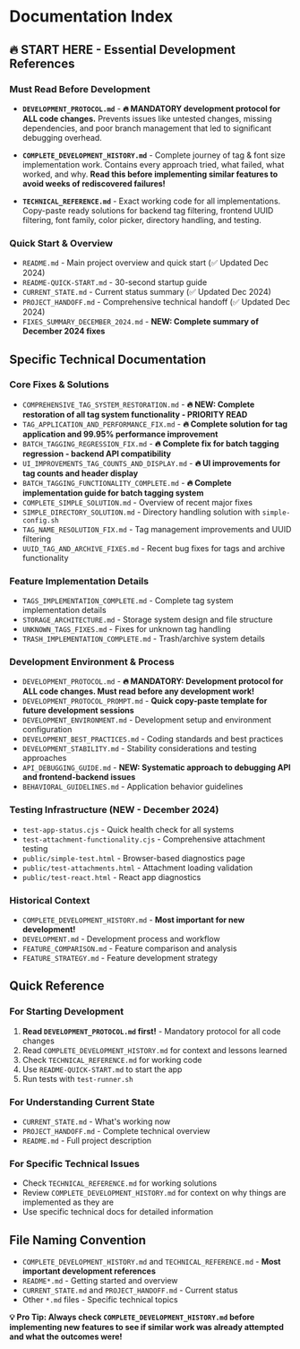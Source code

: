 # Documentation Index

## 🔥 START HERE - Essential Development References

### Must Read Before Development

- **`DEVELOPMENT_PROTOCOL.md`** - **🔥 MANDATORY development protocol for ALL code changes.** Prevents issues like untested changes, missing dependencies, and poor branch management that led to significant debugging overhead.

- **`COMPLETE_DEVELOPMENT_HISTORY.md`** - Complete journey of tag & font size implementation work. Contains every approach tried, what failed, what worked, and why. **Read this before implementing similar features to avoid weeks of rediscovered failures!**

- **`TECHNICAL_REFERENCE.md`** - Exact working code for all implementations. Copy-paste ready solutions for backend tag filtering, frontend UUID filtering, font family, color picker, directory handling, and testing.

### Quick Start & Overview

- `README.md` - Main project overview and quick start (✅ Updated Dec 2024)
- `README-QUICK-START.md` - 30-second startup guide
- `CURRENT_STATE.md` - Current status summary (✅ Updated Dec 2024)
- `PROJECT_HANDOFF.md` - Comprehensive technical handoff (✅ Updated Dec 2024)
- `FIXES_SUMMARY_DECEMBER_2024.md` - **NEW: Complete summary of December 2024 fixes**

## Specific Technical Documentation

### Core Fixes & Solutions

- `COMPREHENSIVE_TAG_SYSTEM_RESTORATION.md` - **🔥 NEW: Complete restoration of all tag system functionality - PRIORITY READ**
- `TAG_APPLICATION_AND_PERFORMANCE_FIX.md` - **🔥 Complete solution for tag application and 99.95% performance improvement**
- `BATCH_TAGGING_REGRESSION_FIX.md` - **🔥 Complete fix for batch tagging regression - backend API compatibility**
- `UI_IMPROVEMENTS_TAG_COUNTS_AND_DISPLAY.md` - **🔥 UI improvements for tag counts and header display**
- `BATCH_TAGGING_FUNCTIONALITY_COMPLETE.md` - **🔥 Complete implementation guide for batch tagging system**
- `COMPLETE_SIMPLE_SOLUTION.md` - Overview of recent major fixes
- `SIMPLE_DIRECTORY_SOLUTION.md` - Directory handling solution with `simple-config.sh`
- `TAG_NAME_RESOLUTION_FIX.md` - Tag management improvements and UUID filtering
- `UUID_TAG_AND_ARCHIVE_FIXES.md` - Recent bug fixes for tags and archive functionality

### Feature Implementation Details

- `TAGS_IMPLEMENTATION_COMPLETE.md` - Complete tag system implementation details
- `STORAGE_ARCHITECTURE.md` - Storage system design and file structure
- `UNKNOWN_TAGS_FIXES.md` - Fixes for unknown tag handling
- `TRASH_IMPLEMENTATION_COMPLETE.md` - Trash/archive system details

### Development Environment & Process

- `DEVELOPMENT_PROTOCOL.md` - **🔥 MANDATORY: Development protocol for ALL code changes. Must read before any development work!**
- `DEVELOPMENT_PROTOCOL_PROMPT.md` - **Quick copy-paste template for future development sessions**
- `DEVELOPMENT_ENVIRONMENT.md` - Development setup and environment configuration
- `DEVELOPMENT_BEST_PRACTICES.md` - Coding standards and best practices
- `DEVELOPMENT_STABILITY.md` - Stability considerations and testing approaches
- `API_DEBUGGING_GUIDE.md` - **NEW: Systematic approach to debugging API and frontend-backend issues**
- `BEHAVIORAL_GUIDELINES.md` - Application behavior guidelines

### Testing Infrastructure (NEW - December 2024)

- `test-app-status.cjs` - Quick health check for all systems
- `test-attachment-functionality.cjs` - Comprehensive attachment testing
- `public/simple-test.html` - Browser-based diagnostics page
- `public/test-attachments.html` - Attachment loading validation
- `public/test-react.html` - React app diagnostics

### Historical Context

- `COMPLETE_DEVELOPMENT_HISTORY.md` - **Most important for new development!**
- `DEVELOPMENT.md` - Development process and workflow
- `FEATURE_COMPARISON.md` - Feature comparison and analysis
- `FEATURE_STRATEGY.md` - Feature development strategy

## Quick Reference

### For Starting Development

1. **Read `DEVELOPMENT_PROTOCOL.md` first!** - Mandatory protocol for all code changes
2. Read `COMPLETE_DEVELOPMENT_HISTORY.md` for context and lessons learned
3. Check `TECHNICAL_REFERENCE.md` for working code
4. Use `README-QUICK-START.md` to start the app
5. Run tests with `test-runner.sh`

### For Understanding Current State

- `CURRENT_STATE.md` - What's working now
- `PROJECT_HANDOFF.md` - Complete technical overview
- `README.md` - Full project description

### For Specific Technical Issues

- Check `TECHNICAL_REFERENCE.md` for working solutions
- Review `COMPLETE_DEVELOPMENT_HISTORY.md` for context on why things are implemented as they are
- Use specific technical docs for detailed information

## File Naming Convention

- `COMPLETE_DEVELOPMENT_HISTORY.md` and `TECHNICAL_REFERENCE.md` - **Most important development references**
- `README*.md` - Getting started and overview
- `CURRENT_STATE.md` and `PROJECT_HANDOFF.md` - Current status
- Other `*.md` files - Specific technical topics

**💡 Pro Tip: Always check `COMPLETE_DEVELOPMENT_HISTORY.md` before implementing new features to see if similar work was already attempted and what the outcomes were!**
